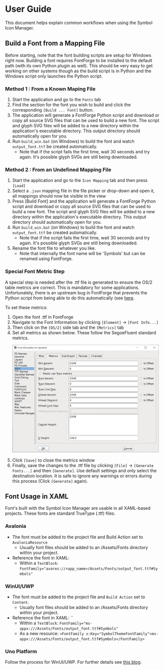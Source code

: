 # User Guide

This document helps explain common workflows when using the Symbol Icon Manager.

## Build a Font from a Mapping File

Before starting, note that the font building scripts are setup for Windows right now. Building a font requires FontForge to be installed to the default path (with its own Python plugin as well). This should be very easy to get working on other systems though as the build script is in Python and the Windows script only launches the Python script.

### Method 1 : From a Known Maping File

 1. Start the application and go to the `Fonts` tab
 1. Find the section for the font you wish to build and click the corresponding `[Build ... Font]` button.
 1. The application will generate a FontForge Python script and download or copy all source SVG files that can be used to build a new font. The script and glyph SVG files will be added to a new directory within the application's executable directory. This output directory should automatically open for you.
 1. Run `build_win.bat` (on Windows) to build the font and watch `output_font.ttf` be created automatically.
      * Note that if the script fails the first time, wait 30 seconds and try again. It's possible glyph SVGs are still being downloaded.

### Method 2 : From an Undefined Mapping File

 1. Start the application and go to the `Icon Mapping` tab and then press `[Load]`
 1. Select a `.json` mapping file in the file picker or drop-down and open it, all mappings should now be visible in the view
 1. Press [Build Font] and the application will generate a FontForge Python script and download or copy all source SVG files that can be used to build a new font. The script and glyph SVG files will be added to a new directory within the application's executable directory. This output directory should automatically open for you.
 1. Run `build_win.bat` (on Windows) to build the font and watch `output_font.ttf` be created automatically.
      * Note that if the script fails the first time, wait 30 seconds and try again. It's possible glyph SVGs are still being downloaded.
 1. Rename the font file to whatever you like.
      * Note that internally the font name will be 'Symbols' but can be renamed using FontForge.

### Special Font Metric Step

A special step is needed after the .ttf file is generated to ensure the OS/2 table metrics are correct. This is mandatory for some applications. Unfortunately, there is an upstream bug in FontForge that prevents the Python script from being able to do this automatically (see [here]().

To set these metrics:
 1. Open the font .ttf in FontForge
 1. Navigate to the Font Information by clicking `[Element]` -> `[Font Info...]`
 1. Then click on the `[OS/2]` side tab and the `[Metrics]` tab
 1. Set all metrics as shown below. These follow the SegoeFluent standard metrics.
    <p align="left">
      <img src="https://github.com/robloo/SymbolIconManager/raw/main/Docs/Images/FontForgeOS2Metrics.png" height="350px">
    </p>
 1. Click `[Save]` to close the metrics window
 1. Finally, save the changes to the .ttf file by clicking `[File]` -> `[Generate Fonts...]` and then `[Generate]`. Use default settings and only select the destination location. It is safe to ignore any warnings or errors during this process (Click `[Generate]` again).

## Font Usage in XAML

Font's built with the Symbol Icon Manager are usable in all XAML-based projects. These fonts are standard TrueType (.ttf) files.

### Avalonia

 * The font must be added to the project file and Build Action set to `AvaloniaResource`
   * Usually font files should be added to an /Assets/Fonts directory within your project.
 * Reference the font in XAML:
   * Within a `TextBlock`: `FontFamily="avares://<app_name>/Assets/Fonts/output_font.ttf#Symbols"`

### WinUI/UWP

 * The font must be added to the project file and `Build Action` set to `Content`.
   * Usually font files should be added to an /Assets/Fonts directory within your project.
 * Reference the font in XAML: ``
   * Within a `TextBlock`: `FontFamily="ms-appx:///Assets/Fonts/output_font.ttf#Symbols" `
   * As a new resource: `<FontFamily x:Key="SymbolThemeFontFamily">ms-appx:///Assets/Fonts/output_font.ttf#Symbols</FontFamily>`

### Uno Platform

Follow the process for WinUI/UWP. For further details see [this blog](https://blog.mzikmund.com/2020/01/custom-fonts-in-uno-platform/).
